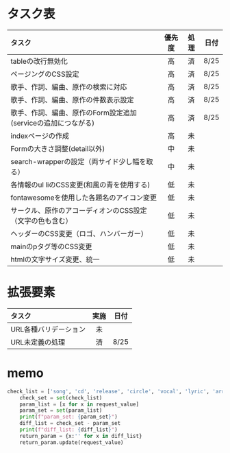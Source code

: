 # タスク表
| タスク | 優先度 | 処理 | 日付 |
| :--- | :---: | :---: | :---: |
| tableの改行無効化 | 高 | 済 | 8/25 |
| ページングのCSS設定 | 高 | 済 | 8/25 |
| 歌手、作詞、編曲、原作の検索に対応 | 高 | 済 | 8/25 |
| 歌手、作詞、編曲、原作の件数表示設定 | 高 | 済 | 8/25 |
| 歌手、作詞、編曲、原作のForm設定追加(serviceの追加につながる) | 高 | 済 | 8/25 |
| indexページの作成 | 高 | 未 |  |
| Formの大きさ調整(detail以外) | 中 | 未 |  |
| search-wrapperの設定（両サイド少し幅を取る） | 中 | 未 |  |
| 各情報のul liのCSS変更(和風の青を使用する) | 低 | 未 |  |
| fontawesomeを使用した各題名のアイコン変更 | 低 | 未 |  |
| サークル、原作のアコーディオンのCSS設定（文字の色も含む） | 低 | 未 |  |
| ヘッダーのCSS変更（ロゴ、ハンバーガー） | 低 | 未 |  |
| mainのpタグ等のCSS変更 | 低 | 未 |  |
| htmlの文字サイズ変更、統一 | 低 | 未 |  |

# 拡張要素
| タスク | 実施 | 日付 |
| :--- | :---: | :---:|
| URL各種バリデーション | 未 |  |
| URL未定義の処理 | 済 | 8/25 |

# memo
~~~python
check_list = ['song', 'cd', 'release', 'circle', 'vocal', 'lyric', 'arrange', 'ori_song', 'ori_work']
    check_set = set(check_list)
    param_list = [x for x in request_value]
    param_set = set(param_list)
    print(f"param_set: {param_set}")
    diff_list = check_set - param_set
    print(f"diff_list: {diff_list}")
    return_param = {x:'' for x in diff_list}
    return_param.update(request_value)
~~~